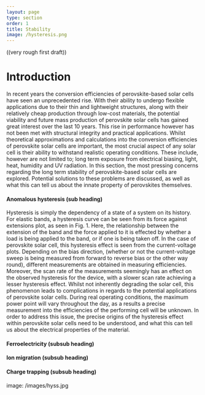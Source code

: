 ```yaml
---
layout: page
type: section
order: 1 
title: Stability
image: /hysteresis.png
---
```


((very rough first draft))

# Introduction
In recent years the conversion efficiencies of perovskite-based solar cells have seen an unprecedented rise. With their ability to undergo flexible applications due to their thin and lightweight structures, along with their relatively cheap production through low-cost materials, the potential viability and future mass production of perovskite solar cells has gained great interest over the last 10 years.
This rise in performance however has not been met with structural integrity and practical applications. Whilst theoretical approximations and calculations into the conversion efficiencies of perovskite solar cells are important, the most crucial aspect of any solar cell is their ability to withstand realistic operating conditions. These include, however are not limited to; long term exposure from electrical biasing, light, heat, humidity and UV radiation.
In this section, the most pressing concerns regarding the long term stability of perovskite-based solar cells are explored. Potential solutions to these problems are discussed, as well as what this can tell us about the innate property of perovskites themselves.  


#### Anomalous hysteresis (sub heading)
Hysteresis is simply the dependency of a state of a system on its history. For elastic bands, a hysteresis curve can be seen from its force against extensions plot, as seen in Fig. 1. Here, the relationship between the extension of the band and the force applied to it is effected by whether a load is being applied to the band, or if one is being taken off. In the case of perovskite solar cell, this hysteresis effect is seen from the current-voltage plots.
Depending on the bias direction, (whether or not the current-voltage sweep is being measured from forward to reverse bias or the other way round), different measurements are obtained in measuring efficiencies. Moreover, the scan rate of the measurements seemingly has an effect on the observed hysteresis for the device, with a slower scan rate achieving a lesser hysteresis effect.
Whilst not inherently degrading the solar cell, this phenomenon leads to complications in regards to the potential applications of perovskite solar cells. During real operating conditions, the maximum power point will vary throughout the day, as a results a precise measurement into the efficiencies of the performing cell will be unknown.
In order to address this issue, the precise origins of the hysteresis effect within perovskite solar cells need to be understood, and what this can tell us about the electrical properties of the material.

#### Ferroelectricity (subsub heading)
#### Ion migration (subsub heading)
#### Charge trapping (subsub heading)


image: /images/hyss.jpg
